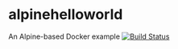 # alpinehelloworld
An Alpine-based Docker example
[![Build Status](http://192.168.56.5/job/alpinehelloworld/badge/icon)](http://192.168.56.5/job/alpinehelloworld/)
